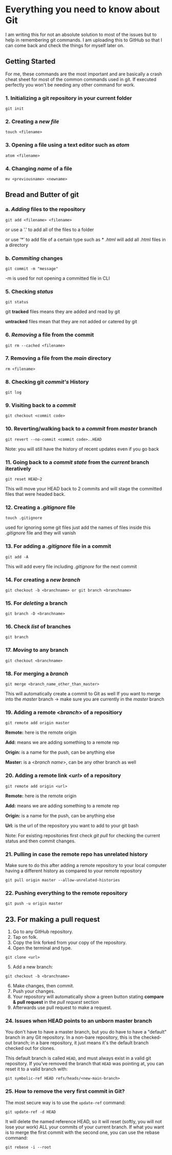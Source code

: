 # Everything you need to know about Git
I am writing this for not an absolute solution to most of the issues but to help in remembering git commands. I am uploading this to GitHub so that I can come back and check the things for myself later on. 

## Getting Started
For me, these commands are the most important and are basically a crash cheat sheet for most of the common commands used in git. If executed perfectly you won't be needing any other command for work.

### 1. Initializing a git repository in your current folder

```
git init
```

### 2. Creating a *new file*

```
touch <filename>
```

### 3. Opening a file using a text editor such as *atom*

```
atom <filename>
```

### 4. Changing *name* of a file

```
mv <previousname> <newname>
```

## Bread and Butter of git

### a. *Adding* files to the repository

```
git add <filename> <filename> 
```
or use a '.' to add all of the files to a folder 

or use ‘*’ to add file of a certain type such as  * *.html* will add all .html files in a directory

### b. *Commiting* changes

```
git commit -m "message"
```
-m is used for not opening a committed file in CLI

### 5. Checking *status*

```
git status
```
git **tracked** files means they are added and read by git

**untracked** files mean that they are not added or catered by git

### 6. *Removing* a file from the commit

```
git rm --cached <filename>
```

### 7. Removing a file from the *main* directory
```
rm <filename>
```

### 8. Checking git *commit's* History

```
git log
```

### 9. Visiting back to a *commit*

```
git checkout <commit code>
```

### 10. Reverting/walking back to a *commit* from *master* branch 

```
git revert --no-commit <commit code>..HEAD
```
Note: you will still have the history of recent updates even if you go back

### 11. Going back to a *commit state* from the *current* branch iteratively

```
git reset HEAD~2
```
This will move your HEAD back to 2 commits and will stage the committed files that were headed back. 

### 12. Creating a *.gitignore* file

```
touch .gitignore
```
used for ignoring some git files
just add the names of files inside this *.gitignore* file and they will vanish

### 13. For adding a *.gitignore* file in a commit

```
git add -A
```
This will add every file including *.gitignore* for the next commit

### 14. For creating a *new branch*

```
git checkout -b <branchname> or git branch <branchname>
```

### 15. For *deleting* a branch

```
git branch -D <branchname>
```

### 16. Check *list* of branches

```
git branch
```

### 17. *Moving* to any branch

```
git checkout <branchname>
```

### 18. For merging a *branch*

```
git merge <branch_name_other_than_master>
```
This will automatically create a commit to Git as well
If you want to merge into the *master* branch -> make sure you are currently in the *master* branch 

### 19. Adding a remote <*branch*> of a repositiory

```
git remote add origin master
```
**Remote:** here is the remote origin

**Add:** means we are adding something to a remote rep

**Origin:** is a name for the push, can be anything else

**Master:** is a <*branch name*>, can be any other branch as well

### 20. Adding a remote link <*url*> of a repository

```
git remote add origin <url>
```
**Remote:** here is the remote origin

**Add:** means we are adding something to a remote rep

**Origin:** is a name for the push, can be anything else

**Url:** is the url of the repository you want to add to your git bash

Note: For existing repositories first check *git pull* for checking the current status and then commit changes.

### 21. Pulling in case the remote repo has unrelated history
Make sure to do this after adding a remote repository to your local computer having a different history as compared to your remote repository
```
git pull origin master --allow-unrelated-histories
```

### 22. Pushing everything to the remote repository

```
git push -u origin master
```

## 23. For making a pull request

1. Go to any GitHub repository.
2. Tap on folk.
3. Copy the link forked from your copy of the repository.
4. Open the terminal and type.
```
git clone <url>
```
5. Add a new branch:
```
git checkout -b <branchname>
```
6. Make changes, then commit.
7. Push your changes.
8. Your repository will automatically show a green button stating **compare & pull request** in the *pull request* section
9. Afterwards use pull request to make a request.

### 24. Issues when HEAD points to an unborn master branch

You don't have to have a master branch, but you do have to have a "default" branch in any Git repository. In a non-bare repository, this is the checked-out branch; in a bare repository, it just means it's the default branch checked out for clones.

This default branch is called `HEAD`, and must always exist in a valid git repository. If you've removed the branch that `HEAD` was pointing at, you can reset it to a valid branch with:
```
git symbolic-ref HEAD refs/heads/<new-main-branch>
```

### 25. How to remove the very first commit in Git?

The most secure way is to use the `update-ref` command:
```
git update-ref -d HEAD
```
It will delete the named reference HEAD, so it will reset (softly, you will not lose your work) ALL your commits of your current branch.
If what you want is to merge the first commit with the second one, you can use the rebase command:
```
git rebase -i --root
```
